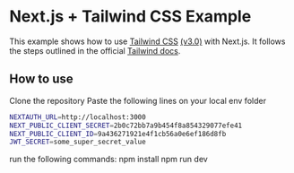# Next.js + Tailwind CSS Example

This example shows how to use [Tailwind CSS](https://tailwindcss.com/) [(v3.0)](https://tailwindcss.com/blog/tailwindcss-v3) with Next.js. It follows the steps outlined in the official [Tailwind docs](https://tailwindcss.com/docs/guides/nextjs).

## How to use

Clone the repository
Paste the following lines on your local env folder
```bash
NEXTAUTH_URL=http://localhost:3000
NEXT_PUBLIC_CLIENT_SECRET=2b0c72bb7a9b454f8a854329077efe41
NEXT_PUBLIC_CLIENT_ID=9a436271921e4f1cb56a0e6ef186d8fb
JWT_SECRET=some_super_secret_value
```
run the following commands:
npm install
npm run dev
